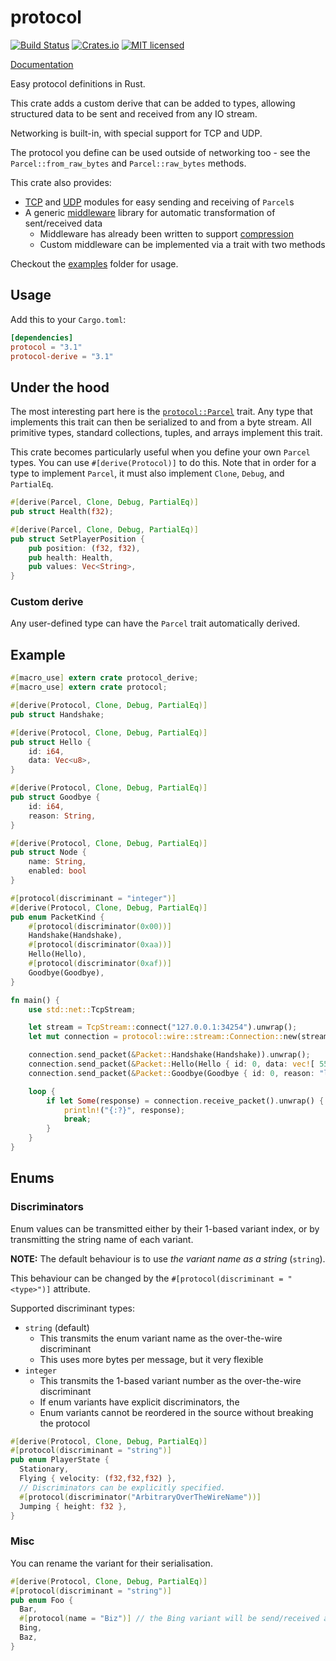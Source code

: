 # protocol

[![Build Status](https://travis-ci.org/dylanmckay/protocol.svg?branch=master)](https://travis-ci.org/dylanmckay/protocol)
[![Crates.io](https://img.shields.io/crates/v/protocol.svg)](https://crates.io/crates/protocol)
[![MIT licensed](https://img.shields.io/badge/license-MIT-blue.svg)](./LICENSE)

[Documentation](https://docs.rs/protocol)

Easy protocol definitions in Rust.

This crate adds a custom derive that can be added to types, allowing
structured data to be sent and received from any IO stream.

Networking is built-in, with special support for TCP and UDP.

The protocol you define can be used outside of networking too - see the `Parcel::from_raw_bytes` and `Parcel::raw_bytes` methods.

This crate also provides:

* [TCP](https://docs.rs/protocol/latest/protocol/wire/stream/index.html) and [UDP](https://docs.rs/protocol/latest/protocol/wire/dgram/index.html) modules for easy sending and receiving of `Parcel`s
* A generic [middleware](https://docs.rs/protocol/latest/protocol/wire/middleware/index.html) library for automatic transformation of sent/received data
  * Middleware has already been written to support [compression](https://docs.rs/protocol/latest/protocol/wire/middleware/compression/index.html)
  * Custom middleware can be implemented via a trait with two methods

Checkout the [examples](./examples) folder for usage.

## Usage

Add this to your `Cargo.toml`:

```toml
[dependencies]
protocol = "3.1"
protocol-derive = "3.1"
```

## Under the hood

The most interesting part here is the [`protocol::Parcel`](https://docs.rs/protocol/latest/protocol/trait.Parcel.html) trait. Any type that implements this trait can then be serialized to and from a byte stream. All primitive types, standard collections, tuples, and arrays implement this trait.

This crate becomes particularly useful when you define your own `Parcel` types. You can use `#[derive(Protocol)]` to do this. Note that in order for a type to implement `Parcel`, it must also implement `Clone`, `Debug`, and `PartialEq`.

```rust
#[derive(Parcel, Clone, Debug, PartialEq)]
pub struct Health(f32);

#[derive(Parcel, Clone, Debug, PartialEq)]
pub struct SetPlayerPosition {
    pub position: (f32, f32),
    pub health: Health,
    pub values: Vec<String>,
}
```

### Custom derive

Any user-defined type can have the `Parcel` trait automatically derived.

## Example

```rust
#[macro_use] extern crate protocol_derive;
#[macro_use] extern crate protocol;

#[derive(Protocol, Clone, Debug, PartialEq)]
pub struct Handshake;

#[derive(Protocol, Clone, Debug, PartialEq)]
pub struct Hello {
    id: i64,
    data: Vec<u8>,
}

#[derive(Protocol, Clone, Debug, PartialEq)]
pub struct Goodbye {
    id: i64,
    reason: String,
}

#[derive(Protocol, Clone, Debug, PartialEq)]
pub struct Node {
    name: String,
    enabled: bool
}

#[protocol(discriminant = "integer")]
#[derive(Protocol, Clone, Debug, PartialEq)]
pub enum PacketKind {
    #[protocol(discriminator(0x00))]
    Handshake(Handshake),
    #[protocol(discriminator(0xaa))]
    Hello(Hello),
    #[protocol(discriminator(0xaf))]
    Goodbye(Goodbye),
}

fn main() {
    use std::net::TcpStream;

    let stream = TcpStream::connect("127.0.0.1:34254").unwrap();
    let mut connection = protocol::wire::stream::Connection::new(stream, protocol::wire::middleware::pipeline::default());

    connection.send_packet(&Packet::Handshake(Handshake)).unwrap();
    connection.send_packet(&Packet::Hello(Hello { id: 0, data: vec![ 55 ]})).unwrap();
    connection.send_packet(&Packet::Goodbye(Goodbye { id: 0, reason: "leaving".to_string() })).unwrap();

    loop {
        if let Some(response) = connection.receive_packet().unwrap() {
            println!("{:?}", response);
            break;
        }
    }
}
```

## Enums

### Discriminators

Enum values can be transmitted either by their 1-based variant index, or by transmitting the string name of each variant.

**NOTE:** The default behaviour is to use *the variant name as a string* (`string`).

This behaviour can be changed by the `#[protocol(discriminant = "<type>")]` attribute.

Supported discriminant types:

* `string` (default)
    * This transmits the enum variant name as the over-the-wire discriminant
    * This uses more bytes per message, but it very flexible
* `integer`
    * This transmits the 1-based variant number as the over-the-wire discriminant
    * If enum variants have explicit discriminators, the
    * Enum variants cannot be reordered in the source without breaking the protocol


```rust
#[derive(Protocol, Clone, Debug, PartialEq)]
#[protocol(discriminant = "string")]
pub enum PlayerState {
  Stationary,
  Flying { velocity: (f32,f32,f32) },
  // Discriminators can be explicitly specified.
  #[protocol(discriminator("ArbitraryOverTheWireName"))]
  Jumping { height: f32 },
}
```

### Misc

You can rename the variant for their serialisation.

```rust
#[derive(Protocol, Clone, Debug, PartialEq)]
#[protocol(discriminant = "string")]
pub enum Foo {
  Bar,
  #[protocol(name = "Biz")] // the Bing variant will be send/received as 'Biz'.
  Bing,
  Baz,
}
```
